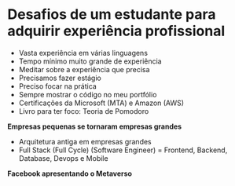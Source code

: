# Desafios de um estudante para adquirir experiência profissional

-   Vasta experiência em várias linguagens
-   Tempo mínimo muito grande de experiência
-   Meditar sobre a experiência que precisa
-   Precisamos fazer estágio
-   Preciso focar na prática
-   Sempre mostrar o código no meu portfólio
-   Certificações da Microsoft (MTA) e Amazon (AWS)
-   Livro para ter foco: Teoria de Pomodoro

**Empresas pequenas se tornaram empresas grandes**

-   Arquitetura antiga em empresas grandes
-   Full Stack (Full Cycle) (Software Engineer) = Frontend, Backend, Database, Devops e Mobile

**Facebook apresentando o Metaverso**
